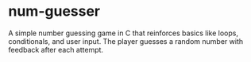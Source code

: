 # num-guesser
A simple number guessing game in C that reinforces basics like loops, conditionals, and user input. The player guesses a random number with feedback after each attempt.
